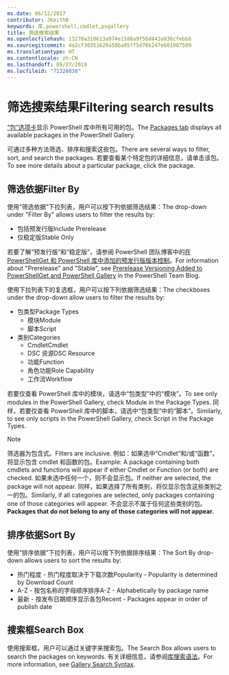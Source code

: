 ```yaml
---
ms.date: 06/12/2017
contributor: JKeithB
keywords: 库,powershell,cmdlet,psgallery
title: 筛选搜索结果
ms.openlocfilehash: 13270a310613a974e1588a9f56d443a936cfebb8
ms.sourcegitcommit: 4a2cf30351620a58ba95ff5d76b247e601907589
ms.translationtype: HT
ms.contentlocale: zh-CN
ms.lasthandoff: 09/27/2019
ms.locfileid: "71328038"
---
```

# <a name="filtering-search-results"></a><span data-ttu-id="86287-103">筛选搜索结果</span><span class="sxs-lookup"><span data-stu-id="86287-103">Filtering search results</span></span>

<span data-ttu-id="86287-104">[“包”选项卡](https://www.powershellgallery.com/packages)显示 PowerShell 库中所有可用的包。</span><span class="sxs-lookup"><span data-stu-id="86287-104">The [Packages tab](https://www.powershellgallery.com/packages) displays all available packages in the PowerShell Gallery.</span></span>

<span data-ttu-id="86287-105">可通过多种方法筛选、排序和搜索这些包。</span><span class="sxs-lookup"><span data-stu-id="86287-105">There are several ways to filter, sort, and search the packages.</span></span>
<span data-ttu-id="86287-106">若要查看某个特定包的详细信息，请单击该包。</span><span class="sxs-lookup"><span data-stu-id="86287-106">To see more details about a particular package, click the package.</span></span>

## <a name="filter-by"></a><span data-ttu-id="86287-107">筛选依据</span><span class="sxs-lookup"><span data-stu-id="86287-107">Filter By</span></span>

<span data-ttu-id="86287-108">使用“筛选依据”下拉列表，用户可以按下列依据筛选结果：</span><span class="sxs-lookup"><span data-stu-id="86287-108">The drop-down under "Filter By" allows users to filter the results by:</span></span>
- <span data-ttu-id="86287-109">包括预发行版</span><span class="sxs-lookup"><span data-stu-id="86287-109">Include Prerelease</span></span>
- <span data-ttu-id="86287-110">仅稳定版</span><span class="sxs-lookup"><span data-stu-id="86287-110">Stable Only</span></span>

<span data-ttu-id="86287-111">若要了解“预发行版”和“稳定版”，请参阅 PowerShell 团队博客中的[在 PowerShellGet 和 PowerShell 库中添加的预发行版版本控制](https://blogs.msdn.microsoft.com/powershell/2017/12/05/prerelease-versioning-added-to-powershellget-and-powershell-gallery/)。</span><span class="sxs-lookup"><span data-stu-id="86287-111">For information about "Prerelease" and "Stable", see [Prerelease Versioning Added to PowerShellGet and PowerShell Gallery](https://blogs.msdn.microsoft.com/powershell/2017/12/05/prerelease-versioning-added-to-powershellget-and-powershell-gallery/) in the PowerShell Team Blog.</span></span>

<span data-ttu-id="86287-112">使用下拉列表下的复选框，用户可以按下列依据筛选结果：</span><span class="sxs-lookup"><span data-stu-id="86287-112">The checkboxes under the drop-down allow users to filter the results by:</span></span>
- <span data-ttu-id="86287-113">包类型</span><span class="sxs-lookup"><span data-stu-id="86287-113">Package Types</span></span>
  - <span data-ttu-id="86287-114">模块</span><span class="sxs-lookup"><span data-stu-id="86287-114">Module</span></span>
  - <span data-ttu-id="86287-115">脚本</span><span class="sxs-lookup"><span data-stu-id="86287-115">Script</span></span>
- <span data-ttu-id="86287-116">类别</span><span class="sxs-lookup"><span data-stu-id="86287-116">Categories</span></span>
  - <span data-ttu-id="86287-117">Cmdlet</span><span class="sxs-lookup"><span data-stu-id="86287-117">Cmdlet</span></span>
  - <span data-ttu-id="86287-118">DSC 资源</span><span class="sxs-lookup"><span data-stu-id="86287-118">DSC Resource</span></span>
  - <span data-ttu-id="86287-119">功能</span><span class="sxs-lookup"><span data-stu-id="86287-119">Function</span></span>
  - <span data-ttu-id="86287-120">角色功能</span><span class="sxs-lookup"><span data-stu-id="86287-120">Role Capability</span></span>
  - <span data-ttu-id="86287-121">工作流</span><span class="sxs-lookup"><span data-stu-id="86287-121">Workflow</span></span>

<span data-ttu-id="86287-122">若要仅查看 PowerShell 库中的模块，请选中“包类型”中的“模块”。</span><span class="sxs-lookup"><span data-stu-id="86287-122">To see only modules in the PowerShell Gallery, check Module in the Package Types.</span></span>
<span data-ttu-id="86287-123">同样，若要仅查看 PowerShell 库中的脚本，请选中“包类型”中的“脚本”。</span><span class="sxs-lookup"><span data-stu-id="86287-123">Similarly, to see only scripts in the PowerShell Gallery, check Script in the Package Types.</span></span>

> [!NOTE]
> <span data-ttu-id="86287-124">筛选器为包含式。</span><span class="sxs-lookup"><span data-stu-id="86287-124">Filters are inclusive.</span></span>
> <span data-ttu-id="86287-125">例如：如果选中“Cmdlet”和/或“函数”，将显示包含 cmdlet 和函数的包。</span><span class="sxs-lookup"><span data-stu-id="86287-125">Example: A package containing both cmdlets and functions will appear if either Cmdlet or Function (or both) are checked.</span></span>
> <span data-ttu-id="86287-126">如果未选中任何一个，则不会显示包。</span><span class="sxs-lookup"><span data-stu-id="86287-126">If neither are selected, the package will not appear.</span></span>
> <span data-ttu-id="86287-127">同样，如果选择了所有类别，将仅显示包含这些类别之一的包。</span><span class="sxs-lookup"><span data-stu-id="86287-127">Similarly, if all categories are selected, only packages containing one of those categories will appear.</span></span>
> <span data-ttu-id="86287-128">不会显示不属于任何这些类别的包。 </span><span class="sxs-lookup"><span data-stu-id="86287-128">**Packages that do not belong to any of those categories will not appear.**</span></span>

## <a name="sort-by"></a><span data-ttu-id="86287-129">排序依据</span><span class="sxs-lookup"><span data-stu-id="86287-129">Sort By</span></span>

<span data-ttu-id="86287-130">使用“排序依据”下拉列表，用户可以按下列依据排序结果：</span><span class="sxs-lookup"><span data-stu-id="86287-130">The Sort By drop-down allows users to sort the results by:</span></span>
- <span data-ttu-id="86287-131">热门程度 - 热门程度取决于下载次数</span><span class="sxs-lookup"><span data-stu-id="86287-131">Popularity - Popularity is determined by Download Count</span></span>
- <span data-ttu-id="86287-132">A-Z - 按包名称的字母顺序排序</span><span class="sxs-lookup"><span data-stu-id="86287-132">A-Z - Alphabetically by package name</span></span>
- <span data-ttu-id="86287-133">最新 - 按发布日期顺序显示各包</span><span class="sxs-lookup"><span data-stu-id="86287-133">Recent - Packages appear in order of publish date</span></span>

## <a name="search-box"></a><span data-ttu-id="86287-134">搜索框</span><span class="sxs-lookup"><span data-stu-id="86287-134">Search Box</span></span>

<span data-ttu-id="86287-135">使用搜索框，用户可以通过关键字来搜索包。</span><span class="sxs-lookup"><span data-stu-id="86287-135">The Search Box allows users to search the packages on keywords.</span></span>
<span data-ttu-id="86287-136">有关详细信息，请参阅[库搜索语法](search-syntax.md)。</span><span class="sxs-lookup"><span data-stu-id="86287-136">For more information, see [Gallery Search Syntax](search-syntax.md).</span></span>

